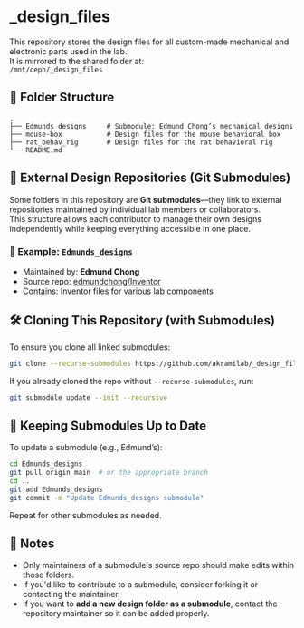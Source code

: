 # _design_files

This repository stores the design files for all custom-made mechanical and electronic parts used in the lab.  
It is mirrored to the shared folder at:  
`/mnt/ceph/_design_files`



## 📁 Folder Structure

```
.
├── Edmunds_designs     # Submodule: Edmund Chong’s mechanical designs
├── mouse-box           # Design files for the mouse behavioral box
├── rat_behav_rig       # Design files for the rat behavioral rig
└── README.md
```


## 🔗 External Design Repositories (Git Submodules)

Some folders in this repository are **Git submodules**—they link to external repositories maintained by individual lab members or collaborators.  
This structure allows each contributor to manage their own designs independently while keeping everything accessible in one place.

### 🔹 Example: `Edmunds_designs`
- Maintained by: **Edmund Chong**
- Source repo: [edmundchong/Inventor](https://github.com/edmundchong/Inventor)
- Contains: Inventor files for various lab components


## 🛠 Cloning This Repository (with Submodules)

To ensure you clone all linked submodules:

```bash
git clone --recurse-submodules https://github.com/akramilab/_design_files.git
````

If you already cloned the repo without `--recurse-submodules`, run:

```bash
git submodule update --init --recursive
```


## 🔄 Keeping Submodules Up to Date

To update a submodule (e.g., Edmund’s):

```bash
cd Edmunds_designs
git pull origin main  # or the appropriate branch
cd ..
git add Edmunds_designs
git commit -m "Update Edmunds_designs submodule"
```

Repeat for other submodules as needed.


## 📝 Notes

* Only maintainers of a submodule's source repo should make edits within those folders.
* If you'd like to contribute to a submodule, consider forking it or contacting the maintainer.
* If you want to **add a new design folder as a submodule**, contact the repository maintainer so it can be added properly.
